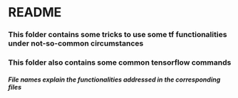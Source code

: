 # README

### This folder contains some tricks to use some tf functionalities under not-so-common circumstances
### This folder also contains some common tensorflow commands

##### File names explain the functionalities addressed in the corresponding files
